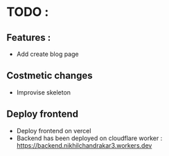 # TODO :

## Features :
- Add create blog page

## Costmetic changes
- Improvise skeleton

## Deploy frontend
- Deploy frontend on vercel
- Backend has been deployed on cloudflare worker : https://backend.nikhilchandrakar3.workers.dev
